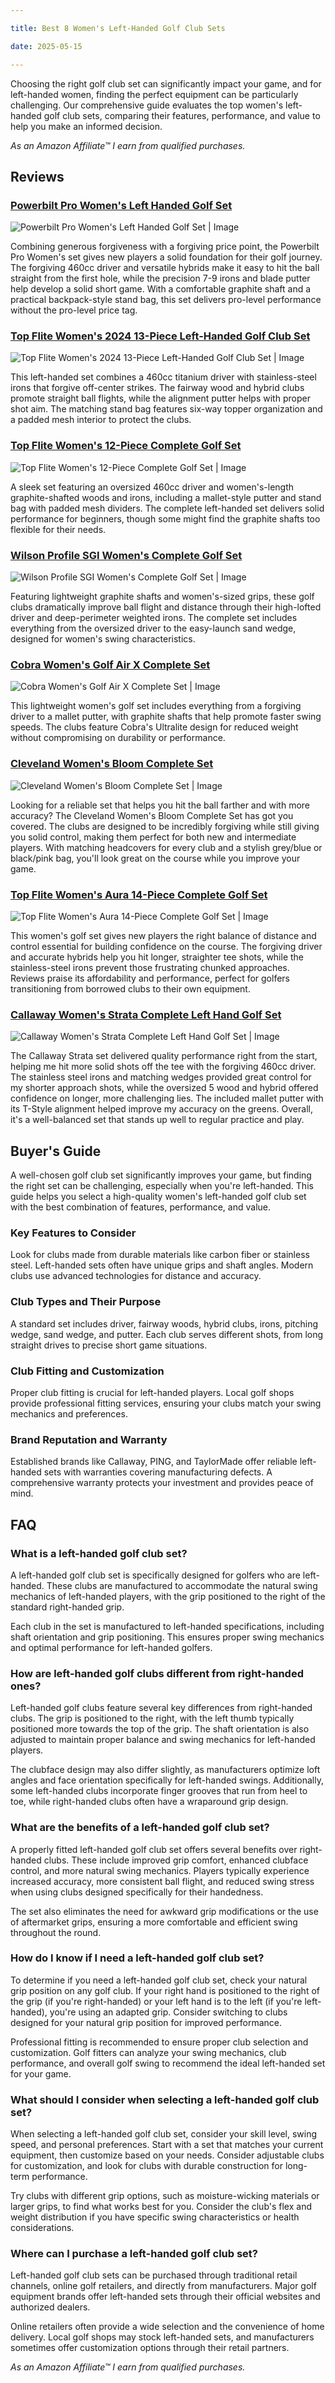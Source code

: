 ```yaml
---

title: Best 8 Women's Left-Handed Golf Club Sets

date: 2025-05-15

---
```


Choosing the right golf club set can significantly impact your game, and for left-handed women, finding the perfect equipment can be particularly challenging. Our comprehensive guide evaluates the top women's left-handed golf club sets, comparing their features, performance, and value to help you make an informed decision. 

*As an Amazon Affiliate™ I earn from qualified purchases.*


## Reviews


### [Powerbilt Pro Women's Left Handed Golf Set](https://serp.ly/@bar/amazon/Womens+Left+Handed+Golf+Club+Set?utm\_term=powerbilt-pro-womens-left-handed-golf-set)

![Powerbilt Pro Women's Left Handed Golf Set | Image](https://encrypted-tbn0.gstatic.com/shopping?q=tbn:ANd9GcTQNzdkVFHwrEcnZdLmk9b\_aGm-1\_BkDELMOb4lk4\_AaYvc3SaYbUb\_evG-Bk-9NwHrD8v3mWgWVrPZS1l14Nr0Bx8-oEvP&usqp=CAY)

Combining generous forgiveness with a forgiving price point, the Powerbilt Pro Women's set gives new players a solid foundation for their golf journey. The forgiving 460cc driver and versatile hybrids make it easy to hit the ball straight from the first hole, while the precision 7-9 irons and blade putter help develop a solid short game. With a comfortable graphite shaft and a practical backpack-style stand bag, this set delivers pro-level performance without the pro-level price tag. 


### [Top Flite Women's 2024 13-Piece Left-Handed Golf Club Set](https://serp.ly/@bar/amazon/Womens+Left+Handed+Golf+Club+Set?utm\_term=top-flite-womens-2024-13-piece-left-handed-golf-club-set)

![Top Flite Women's 2024 13-Piece Left-Handed Golf Club Set | Image](https://encrypted-tbn3.gstatic.com/shopping?q=tbn:ANd9GcQFIp0PL44vn-\_CeC9NgJAv7VrXNI-Hbtifv5EsjTpdhxVIb\_EfQ9ikWp1tamth\_Q0UIn87lIZDTwJZIYKovWnBg8SpJLmM&usqp=CAY)

This left-handed set combines a 460cc titanium driver with stainless-steel irons that forgive off-center strikes. The fairway wood and hybrid clubs promote straight ball flights, while the alignment putter helps with proper shot aim. The matching stand bag features six-way topper organization and a padded mesh interior to protect the clubs. 


### [Top Flite Women's 12-Piece Complete Golf Set](https://serp.ly/@bar/amazon/Womens+Left+Handed+Golf+Club+Set?utm\_term=top-flite-womens-12-piece-complete-golf-set)

![Top Flite Women's 12-Piece Complete Golf Set | Image](https://encrypted-tbn2.gstatic.com/shopping?q=tbn:ANd9GcQD5XZpVtpqRfkUgk9CSj7u9GK3WRspXbyMrjloHziFUyn6kVQQ2DYwOrYPa5lrwVmY9NlFyyqlol5M\_MkTIdoOmhPyYr8g2A&usqp=CAY)

A sleek set featuring an oversized 460cc driver and women's-length graphite-shafted woods and irons, including a mallet-style putter and stand bag with padded mesh dividers. The complete left-handed set delivers solid performance for beginners, though some might find the graphite shafts too flexible for their needs. 


### [Wilson Profile SGI Women's Complete Golf Set](https://serp.ly/@bar/amazon/Womens+Left+Handed+Golf+Club+Set?utm\_term=wilson-profile-sgi-womens-complete-golf-set)

![Wilson Profile SGI Women's Complete Golf Set | Image](https://encrypted-tbn1.gstatic.com/shopping?q=tbn:ANd9GcQizj1bwdgy-jIfvjrcmg24fbzs40LTH14wGfGVKyt3iNch3aSDxiK\_oad0fNkQqfM1oU\_OmsUQKtrwrjGtjbnpgecK4RwS6Q&usqp=CAY)

Featuring lightweight graphite shafts and women's-sized grips, these golf clubs dramatically improve ball flight and distance through their high-lofted driver and deep-perimeter weighted irons. The complete set includes everything from the oversized driver to the easy-launch sand wedge, designed for women's swing characteristics. 


### [Cobra Women's Golf Air X Complete Set](https://serp.ly/@bar/amazon/Womens+Left+Handed+Golf+Club+Set?utm\_term=cobra-womens-golf-air-x-complete-set)

![Cobra Women's Golf Air X Complete Set | Image](https://encrypted-tbn3.gstatic.com/shopping?q=tbn:ANd9GcS4\_32NDUr7-ZWiErqaBxzMZZ0z1c\_v9zvCSYCmPIlmIXrEI\_qMLzwCAd\_w6NR75IuzO13fkOw0VN2qeqF7fNofZqLkYLGiSw&usqp=CAY)

This lightweight women's golf set includes everything from a forgiving driver to a mallet putter, with graphite shafts that help promote faster swing speeds. The clubs feature Cobra's Ultralite design for reduced weight without compromising on durability or performance. 


### [Cleveland Women's Bloom Complete Set](https://serp.ly/@bar/amazon/Womens+Left+Handed+Golf+Club+Set?utm\_term=cleveland-womens-bloom-complete-set)

![Cleveland Women's Bloom Complete Set | Image](https://encrypted-tbn2.gstatic.com/shopping?q=tbn:ANd9GcQZZwH6c6o-S7OMHanZpBD7r0RH8k65z22-H18Az8zCVbxoo7t3j1Tb6l1al9O4-Fhvmoi-gzj6DAnbLicsUa4gILbzIKsVOQ&usqp=CAY)

Looking for a reliable set that helps you hit the ball farther and with more accuracy? The Cleveland Women's Bloom Complete Set has got you covered. The clubs are designed to be incredibly forgiving while still giving you solid control, making them perfect for both new and intermediate players. With matching headcovers for every club and a stylish grey/blue or black/pink bag, you'll look great on the course while you improve your game. 


### [Top Flite Women's Aura 14-Piece Complete Golf Set](https://serp.ly/@bar/amazon/Womens+Left+Handed+Golf+Club+Set?utm\_term=top-flite-womens-aura-14-piece-complete-golf-set)

![Top Flite Women's Aura 14-Piece Complete Golf Set | Image](https://encrypted-tbn0.gstatic.com/shopping?q=tbn:ANd9GcSYNXecFyVTd-U4s22x3eGJEYKVGdFioiZCnc6oUeZD-IBEm3cq4S80RvMRlXUUxUL2zCzOM7xf7zsfK2yCVXbqdeaBGgBH&usqp=CAY)

This women's golf set gives new players the right balance of distance and control essential for building confidence on the course. The forgiving driver and accurate hybrids help you hit longer, straighter tee shots, while the stainless-steel irons prevent those frustrating chunked approaches. Reviews praise its affordability and performance, perfect for golfers transitioning from borrowed clubs to their own equipment. 


### [Callaway Women's Strata Complete Left Hand Golf Set](https://serp.ly/@bar/amazon/Womens+Left+Handed+Golf+Club+Set?utm\_term=callaway-womens-strata-complete-left-hand-golf-set)

![Callaway Women's Strata Complete Left Hand Golf Set | Image](https://encrypted-tbn2.gstatic.com/shopping?q=tbn:ANd9GcTVrRS4haGdCeoivDlEMAIKwHev2KZXSV\_FulsuFGABCUiEdh-1HEd8NY59k\_QvyHFgbVGWyusjt\_00sB8RS1kqdRvypN6U&usqp=CAY)

The Callaway Strata set delivered quality performance right from the start, helping me hit more solid shots off the tee with the forgiving 460cc driver. The stainless steel irons and matching wedges provided great control for my shorter approach shots, while the oversized 5 wood and hybrid offered confidence on longer, more challenging lies. The included mallet putter with its T-Style alignment helped improve my accuracy on the greens. Overall, it's a well-balanced set that stands up well to regular practice and play. 


## Buyer's Guide

A well-chosen golf club set significantly improves your game, but finding the right set can be challenging, especially when you're left-handed. This guide helps you select a high-quality women's left-handed golf club set with the best combination of features, performance, and value. 


### Key Features to Consider

Look for clubs made from durable materials like carbon fiber or stainless steel. Left-handed sets often have unique grips and shaft angles. Modern clubs use advanced technologies for distance and accuracy. 


### Club Types and Their Purpose

A standard set includes driver, fairway woods, hybrid clubs, irons, pitching wedge, sand wedge, and putter. Each club serves different shots, from long straight drives to precise short game situations. 


### Club Fitting and Customization

Proper club fitting is crucial for left-handed players. Local golf shops provide professional fitting services, ensuring your clubs match your swing mechanics and preferences. 


### Brand Reputation and Warranty

Established brands like Callaway, PING, and TaylorMade offer reliable left-handed sets with warranties covering manufacturing defects. A comprehensive warranty protects your investment and provides peace of mind. 


## FAQ


### What is a left-handed golf club set?

A left-handed golf club set is specifically designed for golfers who are left-handed. These clubs are manufactured to accommodate the natural swing mechanics of left-handed players, with the grip positioned to the right of the standard right-handed grip. 

Each club in the set is manufactured to left-handed specifications, including shaft orientation and grip positioning. This ensures proper swing mechanics and optimal performance for left-handed golfers. 


### How are left-handed golf clubs different from right-handed ones?

Left-handed golf clubs feature several key differences from right-handed clubs. The grip is positioned to the right, with the left thumb typically positioned more towards the top of the grip. The shaft orientation is also adjusted to maintain proper balance and swing mechanics for left-handed players. 

The clubface design may also differ slightly, as manufacturers optimize loft angles and face orientation specifically for left-handed swings. Additionally, some left-handed clubs incorporate finger grooves that run from heel to toe, while right-handed clubs often have a wraparound grip design. 


### What are the benefits of a left-handed golf club set?

A properly fitted left-handed golf club set offers several benefits over right-handed clubs. These include improved grip comfort, enhanced clubface control, and more natural swing mechanics. Players typically experience increased accuracy, more consistent ball flight, and reduced swing stress when using clubs designed specifically for their handedness. 

The set also eliminates the need for awkward grip modifications or the use of aftermarket grips, ensuring a more comfortable and efficient swing throughout the round. 


### How do I know if I need a left-handed golf club set?

To determine if you need a left-handed golf club set, check your natural grip position on any golf club. If your right hand is positioned to the right of the grip (if you're right-handed) or your left hand is to the left (if you're left-handed), you're using an adapted grip. Consider switching to clubs designed for your natural grip position for improved performance. 

Professional fitting is recommended to ensure proper club selection and customization. Golf fitters can analyze your swing mechanics, club performance, and overall golf swing to recommend the ideal left-handed set for your game. 


### What should I consider when selecting a left-handed golf club set?

When selecting a left-handed golf club set, consider your skill level, swing speed, and personal preferences. Start with a set that matches your current equipment, then customize based on your needs. Consider adjustable clubs for customization, and look for clubs with durable construction for long-term performance. 

Try clubs with different grip options, such as moisture-wicking materials or larger grips, to find what works best for you. Consider the club's flex and weight distribution if you have specific swing characteristics or health considerations. 


### Where can I purchase a left-handed golf club set?

Left-handed golf club sets can be purchased through traditional retail channels, online golf retailers, and directly from manufacturers. Major golf equipment brands offer left-handed sets through their official websites and authorized dealers. 

Online retailers often provide a wide selection and the convenience of home delivery. Local golf shops may stock left-handed sets, and manufacturers sometimes offer customization options through their retail partners. 

*As an Amazon Affiliate™ I earn from qualified purchases.*